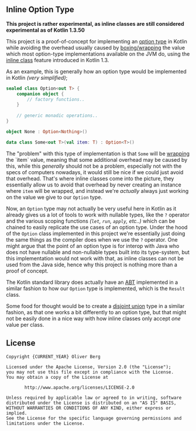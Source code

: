 ## Inline Option Type

**This project is rather experimental, as inline classes are still considered experimental as of Kotlin 1.3.50**

This project is a proof-of-concept for implementing an [option type](https://en.wikipedia.org/wiki/Option_type) in Kotlin while avoiding the overhead usually caused by [boxing/wrapping](https://en.wikipedia.org/wiki/Object_type_(object-oriented_programming)#Boxing) the value which most option-type implementations available on the JVM do, using the [inline class](https://kotlinlang.org/docs/reference/inline-classes.html) feature introduced in Kotlin 1.3.

As an example, this is generally how an option type would be implemented in Kotlin *(very simplified)*;

```kotlin
sealed class Option<out T> {
    companion object {
        // factory functions..
    }
    
    // generic monadic operations..
}

object None : Option<Nothing>()

data class Some<out T>(val item: T) : Option<T>()
```

The "problem" with this type of implementation is that `Some` will be [wrapping](https://en.wikipedia.org/wiki/Object_type_(object-oriented_programming)#Boxing) the `item` value, meaning that some additional overhead may be caused by this, while this *generally* should not be a problem, especially not with the specs of computers nowadays, it would still be nice if we could just avoid that overhead. That's where inline classes come into the picture, they essentially allow us to avoid that overhead by never creating an instance where `item` will be wrapped, and instead we're *actually* always just working on the value we give to our `Option` type.

Now, an `Option` type may not actually be very useful here in Kotlin as it already gives us a lot of tools to work with nullable types, like the `?` operator and the various scoping functions *(`let`, `run`, `apply`, etc..)* which can be chained to easily replicate the use cases of an option type. Under the hood of the `Option` class implemented in this project we're essentially just doing the same things as the compiler does when we use the `?` operator. One might argue that the point of an option type is for interop with Java who does not have nullable and non-nullable types built into its type-system, but this implementation would not work with that, as inline classes can not be used from the Java side, hence why this project is nothing more than a proof of concept.

The Kotlin standard library does actually have an [ABT](https://en.wikipedia.org/wiki/Abstract_data_type) implemented in a similar fashion to how our `Option` type is implemented, which is the `Result` class.

Some food for thought would be to create a [disjoint union](https://en.wikipedia.org/wiki/Disjoint_union) type in a similar fashion, as that one works a bit differently to an option type, but that might not be easily done in a nice way with how inline classes only accept *one* value per class.

## License

````
Copyright {CURRENT_YEAR} Oliver Berg

Licensed under the Apache License, Version 2.0 (the "License");
you may not use this file except in compliance with the License.
You may obtain a copy of the License at

       http://www.apache.org/licenses/LICENSE-2.0

Unless required by applicable law or agreed to in writing, software
distributed under the License is distributed on an "AS IS" BASIS,
WITHOUT WARRANTIES OR CONDITIONS OF ANY KIND, either express or implied.
See the License for the specific language governing permissions and
limitations under the License.
````